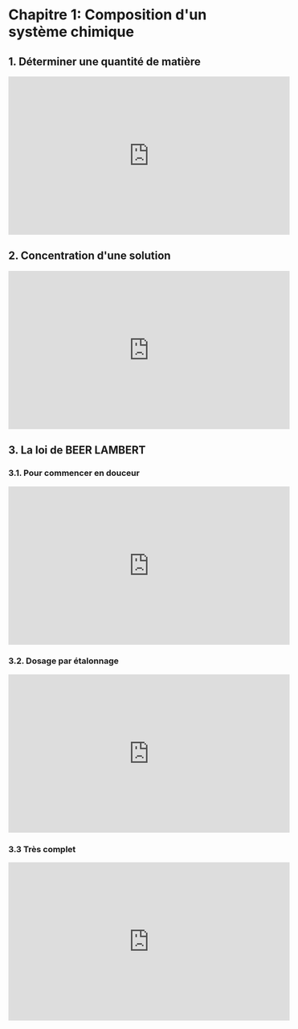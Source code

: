 # Chapitre 1: Composition d'un système chimique

## 1. Déterminer une quantité de matière

<iframe width="560" height="315" src="https://www.youtube.com/embed/EdktzZ46SPw?si=96dkxO29e9_XoiMC" title="YouTube video player" frameborder="0" allow="accelerometer; autoplay; clipboard-write; encrypted-media; gyroscope; picture-in-picture; web-share" referrerpolicy="strict-origin-when-cross-origin" allowfullscreen></iframe>

## 2. Concentration d'une solution

<iframe width="560" height="315" src="https://www.youtube.com/embed/60RX4DxnyBQ?si=DYr9w8SFieSOmUOR" title="YouTube video player" frameborder="0" allow="accelerometer; autoplay; clipboard-write; encrypted-media; gyroscope; picture-in-picture; web-share" referrerpolicy="strict-origin-when-cross-origin" allowfullscreen></iframe>

## 3. La loi de BEER LAMBERT

### 3.1. Pour commencer en douceur

<iframe width="560" height="315" src="https://www.youtube.com/embed/QhxZshitzj4?si=kjlXlpLq6XyXweLS" title="YouTube video player" frameborder="0" allow="accelerometer; autoplay; clipboard-write; encrypted-media; gyroscope; picture-in-picture; web-share" referrerpolicy="strict-origin-when-cross-origin" allowfullscreen></iframe>

### 3.2. Dosage par étalonnage

<iframe width="560" height="315" src="https://www.youtube.com/embed/0rIRjMX_MXQ?si=Esa_kM9686zOSC5l" title="YouTube video player" frameborder="0" allow="accelerometer; autoplay; clipboard-write; encrypted-media; gyroscope; picture-in-picture; web-share" referrerpolicy="strict-origin-when-cross-origin" allowfullscreen></iframe>

### 3.3 Très complet

<iframe width="560" height="315" src="https://www.youtube.com/embed/dLEE0KhVCJE?si=4qzZ52OguBWbPBMa" title="YouTube video player" frameborder="0" allow="accelerometer; autoplay; clipboard-write; encrypted-media; gyroscope; picture-in-picture; web-share" referrerpolicy="strict-origin-when-cross-origin" allowfullscreen></iframe>



